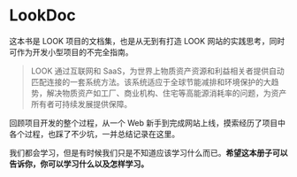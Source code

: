 # LookDoc

这本书是 LOOK 项目的文档集，也是从无到有打造 LOOK 网站的实践思考，同时可作为开发小型项目的不完全指南。

> LOOK 通过互联网和 SaaS，为世界上物质资产资源和利益相关者提供自动匹配连接的一套系统方法。该系统适应于全球节能减排和环境保护的大趋势，解决物质资产如工厂、商业机构、住宅等高能源消耗率的问题，为资产所有者可持续发展提供保障。



回顾项目开发的整个过程，从一个 Web 新手到完成网站上线，摸索经历了项目中各个过程，也踩了不少坑，一并总结记录在这里。

我们都会学习，但是有时候我们只是不知道应该学习什么而已。**希望这本册子可以告诉你，你可以学习什么以及怎样学习。**

